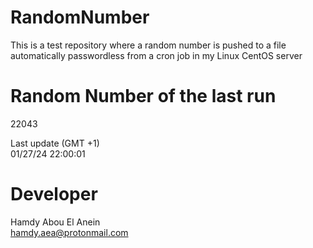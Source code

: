 # RandomNumber    
This is a test repository where a random number is pushed to a file automatically passwordless from a cron job in my Linux CentOS server    
# Random Number of the last run   
22043
      
Last update (GMT +1)    
01/27/24 22:00:01
# Developer    
Hamdy Abou El Anein   
hamdy.aea@protonmail.com
